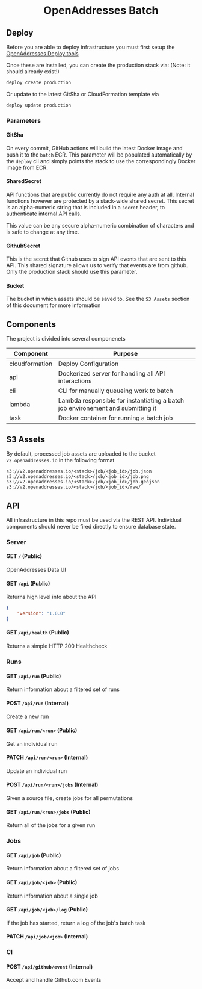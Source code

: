 <h1 align=center>OpenAddresses Batch</h1>

## Deploy

Before you are able to deploy infrastructure you must first setup the [OpenAddresses Deploy tools](https://github.com/openaddresses/deploy)

Once these are installed, you can create the production stack via:
(Note: it should already exist!)

```sh
deploy create production
```

Or update to the latest GitSha or CloudFormation template via

```sh
deploy update production
```

### Parameters

#### GitSha

On every commit, GitHub actions will build the latest Docker image and push it to the `batch` ECR.
This parameter will be populated automatically by the `deploy` cli and simply points the stack
to use the correspondingly Docker image from ECR.

#### SharedSecret

API functions that are public currently do not require any auth at all. Internal functions however are protected
by a stack-wide shared secret. This secret is an alpha-numeric string that is included in a `secret` header, to
authenticate internal API calls.

This value can be any secure alpha-numeric combination of characters and is safe to change at any time.

#### GithubSecret

This is the secret that Github uses to sign API events that are sent to this API. This shared signature allows
us to verify that events are from github. Only the production stack should use this parameter.

#### Bucket

The bucket in which assets should be saved to. See the `S3 Assets` section of this document for more information

## Components

The project is divided into several componenets

| Component | Purpose |
| --------- | ------- |
| cloudformation | Deploy Configuration |
| api | Dockerized server for handling all API interactions |
| cli | CLI for manually queueing work to batch |
| lambda | Lambda responsible for instantiating a batch job environement and submitting it |
| task | Docker container for running a batch job |

## S3 Assets

By default, processed job assets are uploaded to the bucket `v2.openaddresses.io` in the following format

```
s3://v2.openaddresses.io/<stack>/job/<job_id>/job.json
s3://v2.openaddresses.io/<stack>/job/<job_id>/job.png
s3://v2.openaddresses.io/<stack>/job/<job_id>/job.geojson
s3://v2.openaddresses.io/<stack>/job/<job_id>/raw/
```

## API

All infrastructure in this repo must be used via the REST API. Individual
components should never be fired directly to ensure database state.

### Server

#### GET `/` (Public)

OpenAddresses Data UI

#### GET `/api` (Public)

Returns high level info about the API

```JSON
{
    "version": "1.0.0"
}
```

#### GET `/api/health` (Public)

Returns a simple HTTP 200 Healthcheck

### Runs

#### GET `/api/run` (Public)

Return information about a filtered set of runs

#### POST `/api/run` (Internal)

Create a new run

#### GET `/api/run/<run>` (Public)

Get an individual run

#### PATCH `/api/run/<run>` (Internal)

Update an individual run

#### POST `/api/run/<run>/jobs` (Internal)

Given a source file, create jobs for all permutations

#### GET `/api/run/<run>/jobs` (Public)

Return all of the jobs for a given run

### Jobs

#### GET `/api/job` (Public)

Return information about a filtered set of jobs

#### GET `/api/job/<job>` (Public)

Return information about a single job

#### GET `/api/job/<job>/log` (Public)

If the job has started, return a log of the job's batch task

#### PATCH `/api/job/<job>` (Internal)

### CI

#### POST `/api/github/event` (Internal)

Accept and handle Github.com Events

